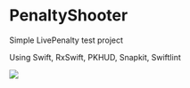 # PenaltyShooter

Simple LivePenalty test project

Using Swift, RxSwift, PKHUD, Snapkit, Swiftlint


![](https://media4.giphy.com/media/LCTuxJuJyXZmUcrBcb/giphy.gif)
